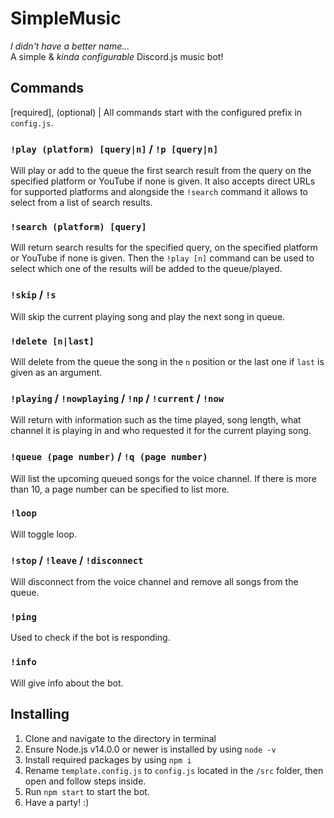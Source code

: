 # SimpleMusic
*I didn't have a better name...*<br />
A simple & *kinda configurable* Discord.js music bot!

## Commands
[required], (optional) | All commands start with the configured prefix in `config.js`.

### `!play (platform) [query|n]` / `!p [query|n]`
Will play or add to the queue the first search result from the query on the specified platform or YouTube if none is given. It also accepts direct URLs for supported platforms and alongside the `!search` command it allows to select from a list of search results.

### `!search (platform) [query]`
Will return search results for the specified query, on the specified platform or YouTube if none is given. Then the `!play [n]` command can be used to select which one of the results will be added to the queue/played.

### `!skip` / `!s`
Will skip the current playing song and play the next song in queue.

### `!delete [n|last]`
Will delete from the queue the song in the `n` position or the last one if `last` is given as an argument.

### `!playing` / `!nowplaying` / `!np` / `!current` / `!now`
Will return with information such as the time played, song length, what channel it is playing in and who requested it for the current playing song.

### `!queue (page number)` / `!q (page number)`
Will list the upcoming queued songs for the voice channel. If there is more than 10, a page number can be specified to list more.

### `!loop`
Will toggle loop.

### `!stop` / `!leave` / `!disconnect`
Will disconnect from the voice channel and remove all songs from the queue.

### `!ping`
Used to check if the bot is responding.

### `!info`
Will give info about the bot.

## Installing
1. Clone and navigate to the directory in terminal
2. Ensure Node.js v14.0.0 or newer is installed by using `node -v`
3. Install required packages by using `npm i`
4. Rename `template.config.js` to `config.js` located in the `/src` folder, then open and follow steps inside.
5. Run `npm start` to start the bot.
7. Have a party! :)
